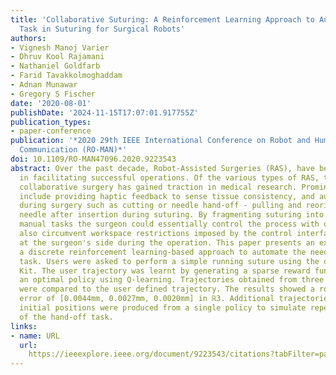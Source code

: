 ```yaml
---
title: 'Collaborative Suturing: A Reinforcement Learning Approach to Automate Hand-off
  Task in Suturing for Surgical Robots'
authors:
- Vignesh Manoj Varier
- Dhruv Kool Rajamani
- Nathaniel Goldfarb
- Farid Tavakkolmoghaddam
- Adnan Munawar
- Gregory S Fischer
date: '2020-08-01'
publishDate: '2024-11-15T17:07:01.917755Z'
publication_types:
- paper-conference
publication: '*2020 29th IEEE International Conference on Robot and Human Interactive
  Communication (RO-MAN)*'
doi: 10.1109/RO-MAN47096.2020.9223543
abstract: Over the past decade, Robot-Assisted Surgeries (RAS), have become more prevalent
  in facilitating successful operations. Of the various types of RAS, the domain of
  collaborative surgery has gained traction in medical research. Prominent examples
  include providing haptic feedback to sense tissue consistency, and automating sub-tasks
  during surgery such as cutting or needle hand-off - pulling and reorienting the
  needle after insertion during suturing. By fragmenting suturing into automated and
  manual tasks the surgeon could essentially control the process with one hand and
  also circumvent workspace restrictions imposed by the control interface present
  at the surgeon's side during the operation. This paper presents an exploration of
  a discrete reinforcement learning-based approach to automate the needle hand-off
  task. Users were asked to perform a simple running suture using the da Vinci Research
  Kit. The user trajectory was learnt by generating a sparse reward function and deriving
  an optimal policy using Q-learning. Trajectories obtained from three learnt policies
  were compared to the user defined trajectory. The results showed a root-mean-square
  error of [0.0044mm, 0.0027mm, 0.0020mm] in ℝ3. Additional trajectories from varying
  initial positions were produced from a single policy to simulate repeated passes
  of the hand-off task.
links:
- name: URL
  url: 
    https://ieeexplore.ieee.org/document/9223543/citations?tabFilter=papers#citations
---
```

